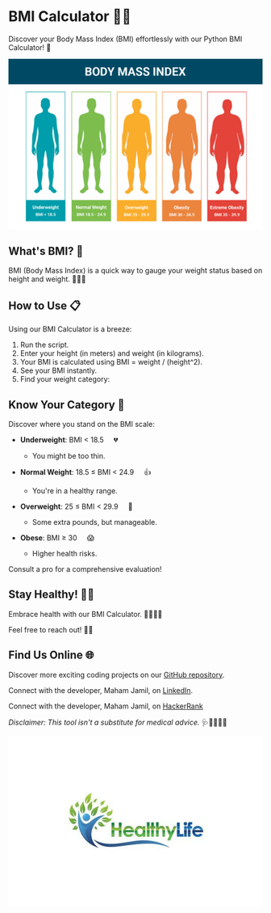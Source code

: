 # BMI Calculator 📏🧮
 
Discover your Body Mass Index (BMI) effortlessly with our Python BMI Calculator! 🚀

![BMI Calculator](body-mass-index-bmi-chart.png) 

## What's BMI? 🤔

BMI (Body Mass Index) is a quick way to gauge your weight status based on height and weight. 🏋️‍♀️🍔

## How to Use 📋

Using our BMI Calculator is a breeze:

1.  Run the script.
2.  Enter your height (in meters) and weight (in kilograms).
3.  Your BMI is calculated using BMI = weight / (height^2).
4.  See your BMI instantly.
5.  Find your weight category:

## Know Your Category 🤔

Discover where you stand on the BMI scale:

- **Underweight**: BMI < 18.5 &nbsp;&nbsp;&nbsp; 💔
  - You might be too thin.

- **Normal Weight**: 18.5 ≤ BMI < 24.9 &nbsp;&nbsp;&nbsp; 👍
  - You're in a healthy range.

- **Overweight**: 25 ≤ BMI < 29.9 &nbsp;&nbsp;&nbsp; 🙁
  - Some extra pounds, but manageable.

- **Obese**: BMI ≥ 30 &nbsp;&nbsp;&nbsp; 😱
  - Higher health risks.

Consult a pro for a comprehensive evaluation!

## Stay Healthy! 🥗💪

Embrace health with our BMI Calculator. 🥦🏃‍♀️💕

Feel free to reach out! 💬👥

## Find Us Online 🌐

Discover more exciting coding projects on our [GitHub repository](https://github.com/Maham-j).

Connect with the developer, Maham Jamil, on [LinkedIn](https://www.linkedin.com/in/maham-jamil-268584267).

Connect with the developer, Maham Jamil, on [HackerRank](https://www.hackerrank.com/maham_jamil)


*Disclaimer: This tool isn't a substitute for medical advice.* 🩺👨‍⚕️👩‍⚕️

![Healthy Lifestyle](healthy-life.png)
